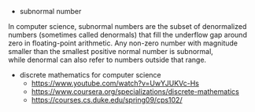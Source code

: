 
- subnormal number

In computer science, subnormal numbers are the subset of denormalized numbers (sometimes called denormals) that fill the underflow gap around zero in floating-point arithmetic. Any non-zero number with magnitude smaller than the smallest positive normal number is subnormal, while denormal can also refer to numbers outside that range.

- discrete mathematics for computer science
  * https://www.youtube.com/watch?v=UwYJUKVc-Hs
  * https://www.coursera.org/specializations/discrete-mathematics
  * https://courses.cs.duke.edu/spring09/cps102/

